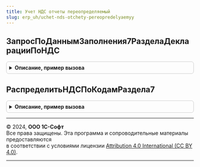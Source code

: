 ```yaml
---
title: Учет НДС отчеты переопределяемый
slug: erp_uh/uchet-nds-otchety-pereopredelyaemyy
---
```



## ЗапросПоДаннымЗаполнения7РазделаДекларацииПоНДС
<details style="margin: 1em 0; padding: 0.5em; border: 1px solid #ccc; border-radius: 6px;">

<summary style="font-weight: bold; cursor: pointer;">Описание, пример вызова</summary>

```bsl

// В процедуре отбираются необлагаемые НДС операции и подтверждающие документы
//
// Параметры:
//	СтруктураПараметров - Структура - Организация, дата.
//	ДанныеДляЗаполнения - Структура - две таблицы: НеоблагаемыеНДСОперации, ПодтверждающиеДокументы.
//  АдресХранилища - Строка - адрес временного хранилища для помещения результата выполнения.
//
Процедура ЗапросПоДаннымЗаполнения7РазделаДекларацииПоНДС(СтруктураПараметров, ДанныеДляЗаполнения, АдресХранилища) Экспорт
```

Пример вызова
```bsl
УчетНДСОтчетыПереопределяемый.ЗапросПоДаннымЗаполнения7РазделаДекларацииПоНДС(СтруктураПараметров, ДанныеДляЗаполнения, АдресХранилища) 
```
</details>

## РаспределитьНДСПоКодамРаздела7
<details style="margin: 1em 0; padding: 0.5em; border: 1px solid #ccc; border-radius: 6px;">

<summary style="font-weight: bold; cursor: pointer;">Описание, пример вызова</summary>

```bsl

// В процедуре распределяется НДС по кодам операции
//
// Параметры:
//	СтруктураПараметров - Структура - Организация, дата.
//	НеоблагаемыеНДСОперации - ТаблицаЗначений - таблица необлагаемых операций
//	МассивКоэффициентов - ТаблицаЗначений - колонка СуммаРеализации таблицы НеоблагаемыеНДСОперации
//
Процедура РаспределитьНДСПоКодамРаздела7(СтруктураПараметров, НеоблагаемыеНДСОперации, МассивКоэффициентов) Экспорт
```

Пример вызова
```bsl
УчетНДСОтчетыПереопределяемый.РаспределитьНДСПоКодамРаздела7(СтруктураПараметров, НеоблагаемыеНДСОперации, МассивКоэффициентов) 
```
</details>

---

© 2024, **ООО 1С-Софт**  
Все права защищены. Эта программа и сопроводительные материалы предоставляются  
в соответствии с условиями лицензии [Attribution 4.0 International (CC BY 4.0)](https://creativecommons.org/licenses/by/4.0/legalcode).

---
